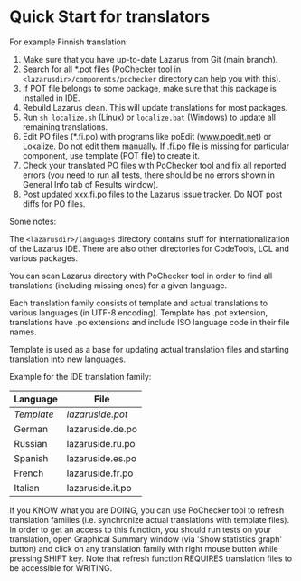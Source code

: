 Quick Start for translators
===========================

For example Finnish translation:

1. Make sure that you have up-to-date Lazarus from Git (main branch).
2. Search for all *.pot files (PoChecker tool in `<lazarusdir>/components/pochecker` directory can help you with this).
3. If POT file belongs to some package, make sure that this package is installed in IDE.
4. Rebuild Lazarus clean. This will update translations for most packages.
5. Run `sh localize.sh` (Linux) or `localize.bat` (Windows) to update all remaining translations.
6. Edit PO files (*.fi.po) with programs like poEdit (www.poedit.net) or Lokalize. Do not edit them manually.
   If .fi.po file is missing for particular component, use template (POT file) to create it.
7. Check your translated PO files with PoChecker tool and fix all
   reported errors (you need to run all tests, there should be no errors shown in
   General Info tab of Results window).
8. Post updated xxx.fi.po files to the Lazarus issue tracker.
   Do NOT post diffs for PO files.

Some notes:

The `<lazarusdir>/languages` directory contains stuff for internationalization of the Lazarus IDE.
There are also other directories for CodeTools, LCL and various packages.

You can scan Lazarus directory with PoChecker tool in order to find all translations (including
missing ones) for a given language.

Each translation family consists of template and actual translations to various languages (in UTF-8 encoding).
Template has .pot extension, translations have .po extensions and include ISO language code in their file names.

Template is used as a base for updating actual translation files and starting translation into new languages.

Example for the IDE translation family:

| Language     | File             |
| ---          | ---              |
| _Template_   | _lazaruside.pot_ |
| German       | lazaruside.de.po |
| Russian      | lazaruside.ru.po |
| Spanish      | lazaruside.es.po |
| French       | lazaruside.fr.po |
| Italian      | lazaruside.it.po |

If you KNOW what you are DOING, you can use PoChecker tool to refresh translation families (i.e. synchronize
actual translations with template files). In order to get an access to this function, you should
run tests on your translation, open Graphical Summary window (via 'Show statistics graph' button)
and click on any translation family with right mouse button while pressing SHIFT key.
Note that refresh function REQUIRES translation files to be accessible for WRITING.